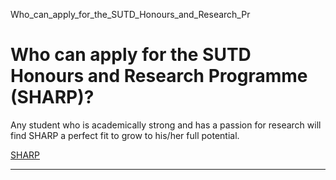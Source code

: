Who_can_apply_for_the_SUTD_Honours_and_Research_Pr



Who can apply for the SUTD Honours and Research Programme (SHARP)?
==================================================================

Any student who is academically strong and has a passion for research will find SHARP a perfect fit to grow to his/her full potential.

[SHARP](https://www.sutd.edu.sg/tag/sharp/)

---

